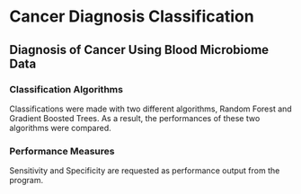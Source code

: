 # Cancer Diagnosis Classification

## Diagnosis of Cancer Using Blood Microbiome Data


### Classification Algorithms

Classifications were made with two different algorithms, Random Forest and Gradient Boosted Trees. As a result, the performances of these two algorithms were compared.

### Performance Measures

Sensitivity and Specificity are requested as performance output from the program.

